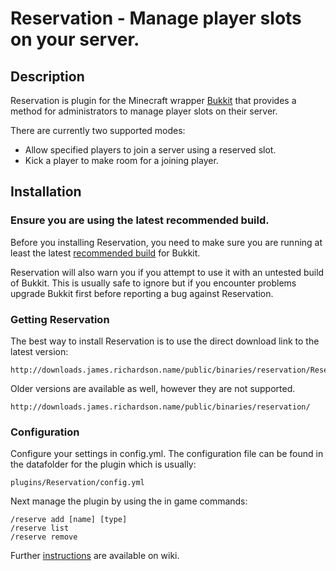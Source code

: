 Reservation - Manage player slots on your server.
====================================

## Description

Reservation is plugin for the Minecraft wrapper [Bukkit](http://bukkit.org/) that provides a method for administrators to manage player slots on their server. 

There are currently two supported modes:

- Allow specified players to join a server using a reserved slot.
- Kick a player to make room for a joining player.

## Installation

### Ensure you are using the latest recommended build.

Before you installing Reservation, you need to make sure you are running at least the latest [recommended build](http://ci.bukkit.org/job/dev-CraftBukkit/Recommended/) for Bukkit. 

Reservation will also warn you if you attempt to use it with an untested build of Bukkit. This is usually safe to ignore but if you encounter problems upgrade Bukkit first before reporting a bug against Reservation.

### Getting Reservation

The best way to install Reservation is to use the direct download link to the latest version:

    http://downloads.james.richardson.name/public/binaries/reservation/Reservation.jar
    
Older versions are available as well, however they are not supported.

    http://downloads.james.richardson.name/public/binaries/reservation/

### Configuration

Configure your settings in config.yml. The configuration file can be found in the datafolder for the plugin which is usually: 

    plugins/Reservation/config.yml

Next manage the plugin by using the in game commands: 

    /reserve add [name] [type]
    /reserve list
    /reserve remove

Further [instructions](https://github.com/grandwazir/DynamicMOTD/wiki/instructions) are available on wiki. 
